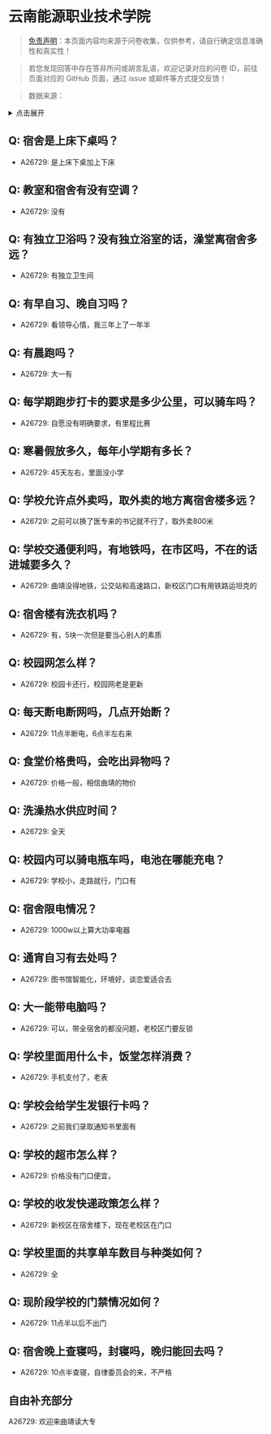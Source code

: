 # 云南能源职业技术学院

> [免责声明](https://colleges.chat/#_3)：本页面内容均来源于问卷收集，仅供参考，请自行确定信息准确性和真实性！

> 若您发现回答中存在答非所问或胡言乱语，欢迎记录对应的问卷 ID，前往页面对应的 GitHub 页面，通过 issue 或邮件等方式提交反馈！

> 数据来源：

<details><summary>点击展开</summary>
<ul>
<li>A26729: 匿名 (2024 年 08 月)</li>
</ul>
</details>

## Q: 宿舍是上床下桌吗？

- A26729: 是上床下桌加上下床

## Q: 教室和宿舍有没有空调？

- A26729: 没有

## Q: 有独立卫浴吗？没有独立浴室的话，澡堂离宿舍多远？

- A26729: 有独立卫生间

## Q: 有早自习、晚自习吗？

- A26729: 看领导心情，我三年上了一年半

## Q: 有晨跑吗？

- A26729: 大一有

## Q: 每学期跑步打卡的要求是多少公里，可以骑车吗？

- A26729: 自愿没有明确要求，有里程比赛

## Q: 寒暑假放多久，每年小学期有多长？

- A26729: 45天左右，里面没小学

## Q: 学校允许点外卖吗，取外卖的地方离宿舍楼多远？

- A26729: 之前可以换了医专来的书记就不行了，取外卖800米

## Q: 学校交通便利吗，有地铁吗，在市区吗，不在的话进城要多久？

- A26729: 曲靖没得地铁，公交站和高速路口，新校区门口有用铁路运坦克的

## Q: 宿舍楼有洗衣机吗？

- A26729: 有，5块一次但是要当心别人的素质

## Q: 校园网怎么样？

- A26729: 校园卡还行，校园网老是更新

## Q: 每天断电断网吗，几点开始断？

- A26729: 11点半断电，6点半左右来

## Q: 食堂价格贵吗，会吃出异物吗？

- A26729: 价格一般，相信曲靖的物价

## Q: 洗澡热水供应时间？

- A26729: 全天

## Q: 校园内可以骑电瓶车吗，电池在哪能充电？

- A26729: 学校小，走路就行，门口有

## Q: 宿舍限电情况？

- A26729: 1000w以上算大功率电器

## Q: 通宵自习有去处吗？

- A26729: 图书馆智能化，环境好，谈恋爱适合去

## Q: 大一能带电脑吗？

- A26729: 可以，带全宿舍的都没问题，老校区门要反锁

## Q: 学校里面用什么卡，饭堂怎样消费？

- A26729: 手机支付了，老表

## Q: 学校会给学生发银行卡吗？

- A26729: 之前我们录取通知书里面有

## Q: 学校的超市怎么样？

- A26729: 价格没有门口便宜，

## Q: 学校的收发快递政策怎么样？

- A26729: 新校区在宿舍楼下，现在老校区在门口

## Q: 学校里面的共享单车数目与种类如何？

- A26729: 全

## Q: 现阶段学校的门禁情况如何？

- A26729: 11点半以后不出门

## Q: 宿舍晚上查寝吗，封寝吗，晚归能回去吗？

- A26729: 10点半查寝，自律委员会的来，不严格

## 自由补充部分

A26729: 欢迎来曲靖读大专